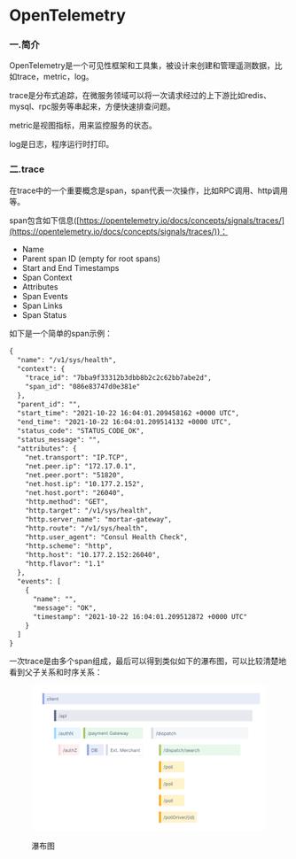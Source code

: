 # OpenTelemetry

### 一.简介

OpenTelemetry是一个可见性框架和工具集，被设计来创建和管理遥测数据，比如trace，metric，log。

trace是分布式追踪，在微服务领域可以将一次请求经过的上下游比如redis、mysql、rpc服务等串起来，方便快速排查问题。

metric是视图指标，用来监控服务的状态。

log是日志，程序运行时打印。

### 二.trace

在trace中的一个重要概念是span，span代表一次操作，比如RPC调用、http调用等。

span包含如下信息([https://opentelemetry.io/docs/concepts/signals/traces/](https://opentelemetry.io/docs/concepts/signals/traces/))：

* Name
* Parent span ID (empty for root spans)
* Start and End Timestamps
* Span Context
* Attributes
* Span Events
* Span Links
* Span Status

如下是一个简单的span示例：

```
{
  "name": "/v1/sys/health",
  "context": {
    "trace_id": "7bba9f33312b3dbb8b2c2c62bb7abe2d",
    "span_id": "086e83747d0e381e"
  },
  "parent_id": "",
  "start_time": "2021-10-22 16:04:01.209458162 +0000 UTC",
  "end_time": "2021-10-22 16:04:01.209514132 +0000 UTC",
  "status_code": "STATUS_CODE_OK",
  "status_message": "",
  "attributes": {
    "net.transport": "IP.TCP",
    "net.peer.ip": "172.17.0.1",
    "net.peer.port": "51820",
    "net.host.ip": "10.177.2.152",
    "net.host.port": "26040",
    "http.method": "GET",
    "http.target": "/v1/sys/health",
    "http.server_name": "mortar-gateway",
    "http.route": "/v1/sys/health",
    "http.user_agent": "Consul Health Check",
    "http.scheme": "http",
    "http.host": "10.177.2.152:26040",
    "http.flavor": "1.1"
  },
  "events": [
    {
      "name": "",
      "message": "OK",
      "timestamp": "2021-10-22 16:04:01.209512872 +0000 UTC"
    }
  ]
}
```

一次trace是由多个span组成，最后可以得到类似如下的瀑布图，可以比较清楚地看到父子关系和时序关系：

<figure><img src="../../.gitbook/assets/image (4).png" alt=""><figcaption><p>瀑布图</p></figcaption></figure>
